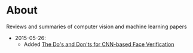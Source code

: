 # About
Reviews and summaries of computer vision and machine learning papers

- 2015-05-26: 
    - Added [The Do's and Don'ts for CNN-based Face Verification](https://github.com/eddiesmo/papers/blob/master/papers/The%20Do's%20and%20Don'ts%20for%20CNN-based%20Face%20Verification.md)